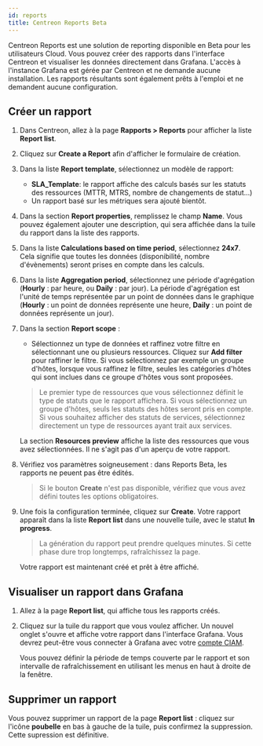 ```yaml
---
id: reports
title: Centreon Reports Beta
---
```


Centreon Reports est une solution de reporting disponible en Beta pour les utilisateurs Cloud. Vous pouvez créer des rapports dans l'interface Centreon et visualiser les données directement dans Grafana. L'accès à l'instance Grafana est gérée par Centreon et ne demande aucune installation. Les rapports résultants sont également prêts à l'emploi et ne demandent aucune configuration.

## Créer un rapport

1. Dans Centreon, allez à la page **Rapports > Reports** pour afficher la liste **Report list**.

2. Cliquez sur **Create a Report** afin d'afficher le formulaire de création.

3. Dans la liste **Report template**, sélectionnez un modèle de rapport:

   - **SLA_Template**: le rapport affiche des calculs basés sur les statuts des ressources (MTTR, MTRS, nombre de changements de statut...)
   - Un rapport basé sur les métriques sera ajouté bientôt.
   <!--- Metric_Template: le rapport présente des données agrégées relatives à des métriques (moyenne, max etc pendant une période donnée)-->

4. Dans la section **Report properties**, remplissez le champ **Name**. Vous pouvez également ajouter une description, qui sera affichée dans la tuile du rapport dans la liste des rapports.

5. Dans la liste **Calculations based on time period**, sélectionnez **24x7**. Cela signifie que toutes les données (disponibilité, nombre d'évènements) seront prises en compte dans les calculs.

<!--ça filtre les données utilisées pour faire les calculs (exemple si tu veux faire un calcul de taux de dispo sur working hours, les max les min, etc tout sera basé sur cette time period)-->

6. Dans la liste **Aggregation period**, sélectionnez une période d'agrégation (**Hourly** : par heure, ou **Daily** : par jour). La période d'agrégation est l'unité de temps représentée par un point de données dans le graphique (**Hourly** : un point de données représente une heure, **Daily** : un point de données représente un jour).

7. Dans la section **Report scope** :

   - Sélectionnez un type de données et raffinez votre filtre en sélectionnant une ou plusieurs ressources. Cliquez sur **Add filter** pour raffiner le filtre. Si vous sélectionnez par exemple un groupe d'hôtes, lorsque vous raffinez le filtre, seules les catégories d'hôtes qui sont inclues dans ce groupe d'hôtes vous sont proposées.

   > Le premier type de ressources que vous sélectionnez définit le type de statuts que le rapport affichera. Si vous sélectionnez un groupe d'hôtes, seuls les statuts des hôtes seront pris en compte. Si vous souhaitez afficher des statuts de services, sélectionnez directement un type de ressources ayant trait aux services.
   <!-- For the **Metric_Template** template, select the **Metrics** you want to display.-->

   La section **Resources preview** affiche la liste des ressources que vous avez sélectionnées. Il ne s'agit pas d'un aperçu de votre rapport.

8. Vérifiez vos paramètres soigneusement : dans Reports Beta, les rapports ne peuent pas être édités.

   > Si le bouton **Create** n'est pas disponible, vérifiez que vous avez défini toutes les options obligatoires.

9. Une fois la configuration terminée, cliquez sur **Create**. Votre rapport apparaît dans la liste **Report list** dans une nouvelle tuile, avec le statut **In progress**.

   > La génération du rapport peut prendre quelques minutes. Si cette phase dure trop longtemps, rafraîchissez la page.

   Votre rapport est maintenant créé et prêt à être affiché.

## Visualiser un rapport dans Grafana

1. Allez à la page **Report list**, qui affiche tous les rapports créés.

2. Cliquez sur la tuile du rapport que vous voulez afficher. Un nouvel onglet s'ouvre et affiche votre rapport dans l'interface Grafana. Vous devrez peut-être vous connecter à Grafana avec votre [compte CIAM](../ciam/ciam.md#quest-ce-que-centreon-ciam).

   Vous pouvez définir la période de temps couverte par le rapport et son intervalle de rafraîchissement en utilisant les menus en haut à droite de la fenêtre.

## Supprimer un rapport

Vous pouvez supprimer un rapport de la page **Report list** : cliquez sur l'icône **poubelle** en bas à gauche de la tuile, puis confirmez la suppression. Cette supression est définitive.
